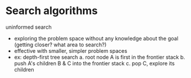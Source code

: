 # Search algorithms
uninformed search
- exploring the problem space without any knowledge about the goal (getting closer? what area to search?)
- effective with smaller, simpler problem spaces
- ex: depth-first tree search
	a. root node A is first in the frontier stack
	b. push A's children B & C into the frontier stack
	c. pop C, explore its children